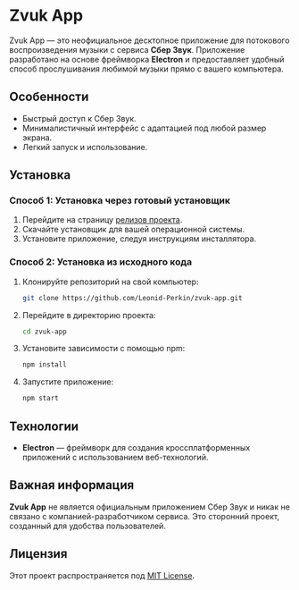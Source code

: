 # Zvuk App

Zvuk App — это неофициальное десктопное приложение для потокового воспроизведения музыки с сервиса **Сбер Звук**. Приложение разработано на основе фреймворка **Electron** и предоставляет удобный способ прослушивания любимой музыки прямо с вашего компьютера.

## Особенности

- Быстрый доступ к Сбер Звук.
- Минималистичный интерфейс с адаптацией под любой размер экрана.
- Легкий запуск и использование.

## Установка
### Способ 1: Установка через готовый установщик
1. Перейдите на страницу [релизов проекта](https://github.com/Leonid-Perkin/zvuk-app/releases).
2. Скачайте установщик для вашей операционной системы.
3. Установите приложение, следуя инструкциям инсталлятора.

### Способ 2: Установка из исходного кода

1. Клонируйте репозиторий на свой компьютер:
   ```bash
   git clone https://github.com/Leonid-Perkin/zvuk-app.git
   ```
2. Перейдите в директорию проекта:
   ```bash
   cd zvuk-app
   ```
3. Установите зависимости с помощью npm:
   ```bash
   npm install
   ```
4. Запустите приложение:
   ```bash
   npm start
   ```

## Технологии

- **Electron** — фреймворк для создания кроссплатформенных приложений с использованием веб-технологий.

## Важная информация
**Zvuk App** не является официальным приложением Сбер Звук и никак не связано с компанией-разработчиком сервиса. Это сторонний проект, созданный для удобства пользователей. 

## Лицензия
Этот проект распространяется под [MIT License](LICENSE).
